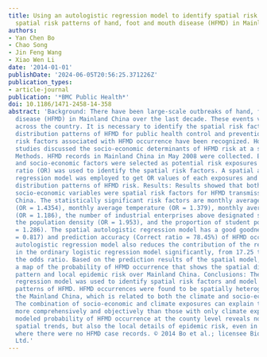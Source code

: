 ```yaml
---
title: Using an autologistic regression model to identify spatial risk factors and
  spatial risk patterns of hand, foot and mouth disease (HFMD) in Mainland China
authors:
- Yan Chen Bo
- Chao Song
- Jin Feng Wang
- Xiao Wen Li
date: '2014-01-01'
publishDate: '2024-06-05T20:56:25.371226Z'
publication_types:
- article-journal
publication: '*BMC Public Health*'
doi: 10.1186/1471-2458-14-358
abstract: 'Background: There have been large-scale outbreaks of hand, foot and mouth
  disease (HFMD) in Mainland China over the last decade. These events varied greatly
  across the country. It is necessary to identify the spatial risk factors and spatial
  distribution patterns of HFMD for public health control and prevention. Climate
  risk factors associated with HFMD occurrence have been recognized. However, few
  studies discussed the socio-economic determinants of HFMD risk at a space scale.
  Methods. HFMD records in Mainland China in May 2008 were collected. Both climate
  and socio-economic factors were selected as potential risk exposures of HFMD. Odds
  ratio (OR) was used to identify the spatial risk factors. A spatial autologistic
  regression model was employed to get OR values of each exposures and model the spatial
  distribution patterns of HFMD risk. Results: Results showed that both climate and
  socio-economic variables were spatial risk factors for HFMD transmission in Mainland
  China. The statistically significant risk factors are monthly average precipitation
  (OR = 1.4354), monthly average temperature (OR = 1.379), monthly average wind speed
  (OR = 1.186), the number of industrial enterprises above designated size (OR = 17.699),
  the population density (OR = 1.953), and the proportion of student population (OR
  = 1.286). The spatial autologistic regression model has a good goodness of fit (ROC
  = 0.817) and prediction accuracy (Correct ratio = 78.45%) of HFMD occurrence. The
  autologistic regression model also reduces the contribution of the residual term
  in the ordinary logistic regression model significantly, from 17.25 to 1.25 for
  the odds ratio. Based on the prediction results of the spatial model, we obtained
  a map of the probability of HFMD occurrence that shows the spatial distribution
  pattern and local epidemic risk over Mainland China. Conclusions: The autologistic
  regression model was used to identify spatial risk factors and model spatial risk
  patterns of HFMD. HFMD occurrences were found to be spatially heterogeneous over
  the Mainland China, which is related to both the climate and socio-economic variables.
  The combination of socio-economic and climate exposures can explain the HFMD occurrences
  more comprehensively and objectively than those with only climate exposures. The
  modeled probability of HFMD occurrence at the county level reveals not only the
  spatial trends, but also the local details of epidemic risk, even in the regions
  where there were no HFMD case records. © 2014 Bo et al.; licensee BioMed Central
  Ltd.'
---
```


